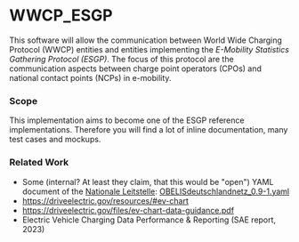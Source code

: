 # WWCP_ESGP


This software will allow the communication between World Wide Charging Protocol
(WWCP) entities and entities implementing the *E-Mobility Statistics Gathering Protocol (ESGP)*.
The focus of this protocol are the communication aspects between charge point operators (CPOs)
and national contact points (NCPs) in e-mobility.


### Scope

This implementation aims to become one of the ESGP reference implementations. Therefore you will find a lot of inline documentation, many test cases and mockups.


### Related Work

- Some (internal? At least they claim, that this would be "open") YAML document of the [Nationale Leitstelle](https://nationale-leitstelle.de): [OBELISdeutschlandnetz_0.9-1.yaml](Leitstelle/OBELISdeutschlandnetz_0.9-1.yaml)
- https://driveelectric.gov/resources/#ev-chart
- https://driveelectric.gov/files/ev-chart-data-guidance.pdf
- Electric Vehicle Charging Data Performance & Reporting (SAE report, 2023)

